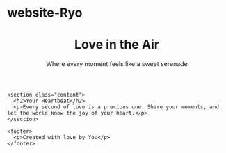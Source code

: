 # website-Ryo
<!DOCTYPE html>
<html lang="en">
<head>
  <meta charset="UTF-8">
  <meta name="viewport" content="width=device-width, initial-scale=1.0">
  <title>Romantic Website</title>
  <link href="https://fonts.googleapis.com/css2?family=Quicksand:wght@300;500&family=Dancing+Script&display=swap" rel="stylesheet">
  <link rel="stylesheet" href="styles.css">
</head>
<body>
  <div class="container">
    <header>
      <h1>Love in the Air</h1>
      <p>Where every moment feels like a sweet serenade</p>
    </header>
    
    <section class="content">
      <h2>Your Heartbeat</h2>
      <p>Every second of love is a precious one. Share your moments, and let the world know the joy of your heart.</p>
    </section>
    
    <footer>
      <p>Created with love by You</p>
    </footer>
  </div>
</body>
</html>
